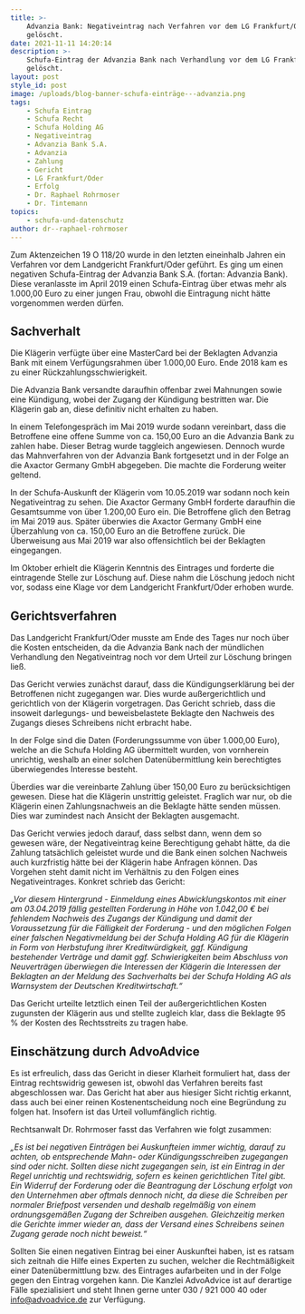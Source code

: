 ```yaml
---
title: >-
    Advanzia Bank: Negativeintrag nach Verfahren vor dem LG Frankfurt/Oder
    gelöscht.
date: 2021-11-11 14:20:14
description: >-
    Schufa-Eintrag der Advanzia Bank nach Verhandlung vor dem LG Frankfurt/Oder
    gelöscht.
layout: post
style_id: post
image: /uploads/blog-banner-schufa-einträge---advanzia.png
tags:
    - Schufa Eintrag
    - Schufa Recht
    - Schufa Holding AG
    - Negativeintrag
    - Advanzia Bank S.A.
    - Advanzia
    - Zahlung
    - Gericht
    - LG Frankfurt/Oder
    - Erfolg
    - Dr. Raphael Rohrmoser
    - Dr. Tintemann
topics:
    - schufa-und-datenschutz
author: dr--raphael-rohrmoser
---
```

Zum Aktenzeichen 19 O 118/20 wurde in den letzten eineinhalb Jahren ein Verfahren vor dem Landgericht Frankfurt/Oder geführt. Es ging um einen negativen Schufa-Eintrag der Advanzia Bank S.A. (fortan: Advanzia Bank). Diese veranlasste im April 2019 einen Schufa-Eintrag über etwas mehr als 1.000,00 Euro zu einer jungen Frau, obwohl die Eintragung nicht hätte vorgenommen werden dürfen.&nbsp;

## **Sachverhalt**

Die Klägerin verfügte über eine MasterCard bei der Beklagten Advanzia Bank mit einem Verfügungsrahmen über 1.000,00 Euro. Ende 2018 kam es zu einer Rückzahlungsschwierigkeit.

Die Advanzia Bank versandte daraufhin offenbar zwei Mahnungen sowie eine Kündigung, wobei der Zugang der Kündigung bestritten war. Die Klägerin gab an, diese definitiv nicht erhalten zu haben.

In einem Telefongespräch im Mai 2019 wurde sodann vereinbart, dass die Betroffene eine offene Summe von ca. 150,00 Euro an die Advanzia Bank zu zahlen habe. Dieser Betrag wurde taggleich angewiesen. Dennoch wurde das Mahnverfahren von der Advanzia Bank fortgesetzt und in der Folge an die Axactor Germany GmbH abgegeben. Die machte die Forderung weiter geltend.

In der Schufa-Auskunft der Klägerin vom 10.05.2019 war sodann noch kein Negativeintrag zu sehen. Die Axactor Germany GmbH forderte daraufhin die Gesamtsumme von über 1.200,00 Euro ein. Die Betroffene glich den Betrag im Mai 2019 aus. Später überwies die Axactor Germany GmbH eine Überzahlung von ca. 150,00 Euro an die Betroffene zurück. Die Überweisung aus Mai 2019 war also offensichtlich bei der Beklagten eingegangen.

Im Oktober erhielt die Klägerin Kenntnis des Eintrages und forderte die eintragende Stelle zur Löschung auf. Diese nahm die Löschung jedoch nicht vor, sodass eine Klage vor dem Landgericht Frankfurt/Oder erhoben wurde.

## **Gerichtsverfahren**

Das Landgericht Frankfurt/Oder musste am Ende des Tages nur noch über die Kosten entscheiden, da die Advanzia Bank nach der mündlichen Verhandlung den Negativeintrag noch vor dem Urteil zur Löschung bringen lie&szlig;.

Das Gericht verwies zunächst darauf, dass die Kündigungserklärung bei der Betroffenen nicht zugegangen war. Dies wurde au&szlig;ergerichtlich und gerichtlich von der Klägerin vorgetragen. Das Gericht schrieb, dass die insoweit darlegungs- und beweisbelastete Beklagte den Nachweis des Zugangs dieses Schreibens nicht erbracht habe.

In der Folge sind die Daten (Forderungssumme von über 1.000,00 Euro), welche an die Schufa Holding AG übermittelt wurden, von vornherein unrichtig, weshalb an einer solchen Datenübermittlung kein berechtigtes überwiegendes Interesse besteht.

Überdies war die vereinbarte Zahlung über 150,00 Euro zu berücksichtigen gewesen. Diese hat die Klägerin unstrittig geleistet. Fraglich war nur, ob die Klägerin einen Zahlungsnachweis an die Beklagte hätte senden müssen. Dies war zumindest nach Ansicht der Beklagten ausgemacht.

Das Gericht verwies jedoch darauf, dass selbst dann, wenn dem so gewesen wäre, der Negativeintrag keine Berechtigung gehabt hätte, da die Zahlung tatsächlich geleistet wurde und die Bank einen solchen Nachweis auch kurzfristig hätte bei der Klägerin habe Anfragen können. Das Vorgehen steht damit nicht im Verhältnis zu den Folgen eines Negativeintrages. Konkret schrieb das Gericht:

*„Vor diesem Hintergrund - Einmeldung eines Abwicklungskontos mit einer am 03.04.2019 fällig gestellten Forderung in Höhe von 1.042,00 € bei fehlendem Nachweis des Zugangs der Kündigung und damit der Voraussetzung für die Fälligkeit der Forderung - und den möglichen Folgen einer falschen Negativmeldung bei der Schufa Holding AG für die Klägerin in Form von Herbstufung ihrer Kreditwürdigkeit, ggf. Kündigung bestehender Verträge und damit ggf. Schwierigkeiten beim Abschluss von Neuverträgen überwiegen die Interessen der Klägerin die Interessen der Beklagten an der Meldung des Sachverhalts bei der Schufa Holding AG als Warnsystem der Deutschen Kreditwirtschaft.“*

Das Gericht urteilte letztlich einen Teil der au&szlig;ergerichtlichen Kosten zugunsten der Klägerin aus und stellte zugleich klar, dass die Beklagte 95 % der Kosten des Rechtsstreits zu tragen habe.

## **Einschätzung durch AdvoAdvice**

Es ist erfreulich, dass das Gericht in dieser Klarheit formuliert hat, dass der Eintrag rechtswidrig gewesen ist, obwohl das Verfahren bereits fast abgeschlossen war. Das Gericht hat aber aus hiesiger Sicht richtig erkannt, dass auch bei einer reinen Kostenentscheidung noch eine Begründung zu folgen hat. Insofern ist das Urteil vollumfänglich richtig.

Rechtsanwalt Dr. Rohrmoser fasst das Verfahren wie folgt zusammen:

*„Es ist bei negativen Einträgen bei Auskunfteien immer wichtig, darauf zu achten, ob entsprechende Mahn- oder Kündigungsschreiben zugegangen sind oder nicht. Sollten diese nicht zugegangen sein, ist ein Eintrag in der Regel unrichtig und rechtswidrig, sofern es keinen gerichtlichen Titel gibt. Ein Widerruf der Forderung oder die Beantragung der Löschung erfolgt von den Unternehmen aber oftmals dennoch nicht, da diese die Schreiben per normaler Briefpost versenden und deshalb regelmä&szlig;ig von einem ordnungsgemä&szlig;en Zugang der Schreiben ausgehen. Gleichzeitig merken die Gerichte immer wieder an, dass der Versand eines Schreibens seinen Zugang gerade noch nicht beweist.“*

Sollten Sie einen negativen Eintrag bei einer Auskunftei haben, ist es ratsam sich zeitnah die Hilfe eines Experten zu suchen, welcher die Rechtmä&szlig;igkeit einer Datenübermittlung bzw. des Eintrages aufarbeiten und in der Folge gegen den Eintrag vorgehen kann. Die Kanzlei AdvoAdvice ist auf derartige Fälle spezialisiert und steht Ihnen gerne unter 030 / 921 000 40 oder [info@advoadvice.de](mailto:info@advoadvice.de) zur Verfügung.
